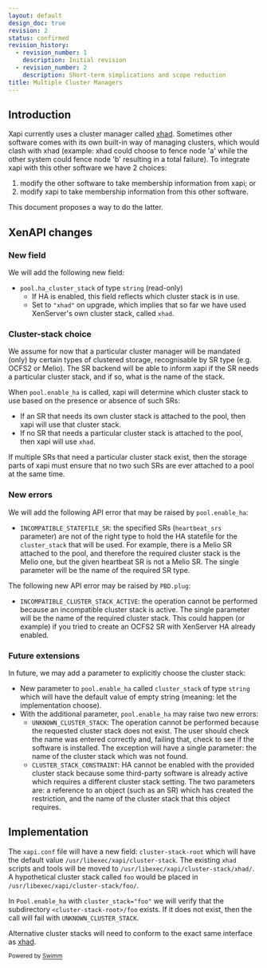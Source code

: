 ```yaml
---
layout: default
design_doc: true
revision: 2
status: confirmed
revision_history:
  - revision_number: 1
    description: Initial revision
  - revision_number: 2
    description: Short-term simplications and scope reduction
title: Multiple Cluster Managers
---
```

## Introduction

Xapi currently uses a cluster manager called [xhad](../../features/HA/HA.html). Sometimes other software comes with its own built-in way of managing clusters, which would clash with xhad (example: xhad could choose to fence node 'a' while the other system could fence node 'b' resulting in a total failure). To integrate xapi with this other software we have 2 choices:

1. modify the other software to take membership information from xapi; or
2. modify xapi to take membership information from this other software.

This document proposes a way to do the latter.

## XenAPI changes

### New field

We will add the following new field:

- `pool.ha_cluster_stack` of type `string` (read-only)
  - If HA is enabled, this field reflects which cluster stack is in use.
  - Set to `"xhad"` on upgrade, which implies that so far we have used XenServer's own cluster stack, called `xhad`.

### Cluster-stack choice

We assume for now that a particular cluster manager will be mandated (only) by certain types of clustered storage, recognisable by SR type (e.g. OCFS2 or Melio). The SR backend will be able to inform xapi if the SR needs a particular cluster stack, and if so, what is the name of the stack.

When `pool.enable_ha` is called, xapi will determine which cluster stack to use based on the presence or absence of such SRs:

- If an SR that needs its own cluster stack is attached to the pool, then xapi will use that cluster stack.
- If no SR that needs a particular cluster stack is attached to the pool, then xapi will use `xhad`.

If multiple SRs that need a particular cluster stack exist, then the storage parts of xapi must ensure that no two such SRs are ever attached to a pool at the same time.

### New errors

We will add the following API error that may be raised by `pool.enable_ha`:

- `INCOMPATIBLE_STATEFILE_SR`: the specified SRs (`heartbeat_srs` parameter) are not of the right type to hold the HA statefile for the `cluster_stack` that will be used. For example, there is a Melio SR attached to the pool, and therefore the required cluster stack is the Melio one, but the given heartbeat SR is not a Melio SR. The single parameter will be the name of the required SR type.

The following new API error may be raised by `PBD.plug`:

- `INCOMPATIBLE_CLUSTER_STACK_ACTIVE`: the operation cannot be performed because an incompatible cluster stack is active. The single parameter will be the name of the required cluster stack. This could happen (or example) if you tried to create an OCFS2 SR with XenServer HA already enabled.

### Future extensions

In future, we may add a parameter to explicitly choose the cluster stack:

- New parameter to `pool.enable_ha` called `cluster_stack` of type `string` which will have the default value of empty string (meaning: let the implementation choose).
- With the additional parameter, `pool.enable_ha` may raise two new errors:
  - `UNKNOWN_CLUSTER_STACK`: The operation cannot be performed because the requested cluster stack does not exist. The user should check the name was entered correctly and, failing that, check to see if the software is installed. The exception will have a single parameter: the name of the cluster stack which was not found.
  - `CLUSTER_STACK_CONSTRAINT`: HA cannot be enabled with the provided cluster stack because some third-party software is already active which requires a different cluster stack setting. The two parameters are: a reference to an object (such as an SR) which has created the restriction, and the name of the cluster stack that this object requires.

## Implementation

The `xapi.conf` file will have a new field: `cluster-stack-root` which will have the default value `/usr/libexec/xapi/cluster-stack`. The existing `xhad` scripts and tools will be moved to `/usr/libexec/xapi/cluster-stack/xhad/`. A hypothetical cluster stack called `foo` would be placed in `/usr/libexec/xapi/cluster-stack/foo/`.

In `Pool.enable_ha` with `cluster_stack="foo"` we will verify that the subdirectory `<cluster-stack-root>/foo` exists. If it does not exist, then the call will fail with `UNKNOWN_CLUSTER_STACK`.

Alternative cluster stacks will need to conform to the exact same interface as [xhad](../../features/HA/HA.html).

<SwmMeta version="3.0.0"><sup>Powered by [Swimm](https://app.swimm.io/)</sup></SwmMeta>
